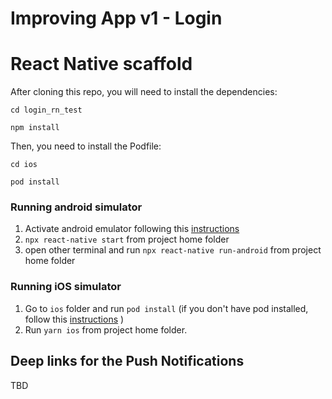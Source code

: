 # Improving App v1 - Login

# React Native scaffold

After cloning this repo, you will need to install the dependencies:

`cd login_rn_test`

`npm install`

Then, you need to install the Podfile:

`cd ios`

`pod install`

### Running android simulator

1. Activate android emulator following this [instructions](https://facebook.github.io/react-native/docs/running-on-device)
2. `npx react-native start` from project home folder
3. open other terminal and run `npx react-native run-android` from project home folder

### Running iOS simulator

1. Go to `ios` folder and run `pod install` (if you don't have pod installed, follow this [instructions](https://guides.cocoapods.org/using/getting-started.html) )
2. Run `yarn ios` from project home folder.

## Deep links for the Push Notifications

TBD

